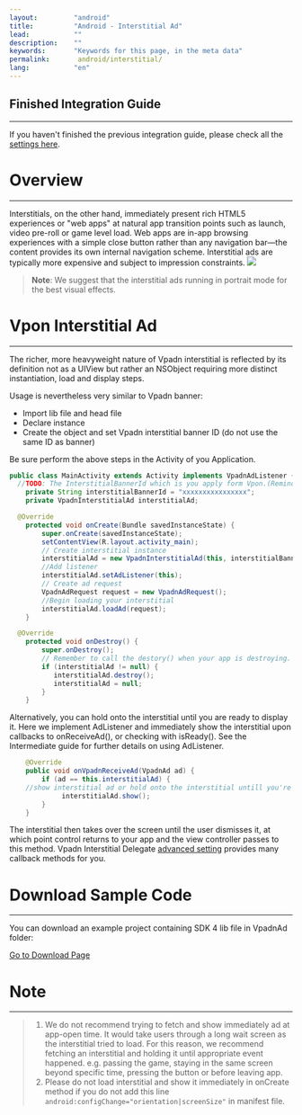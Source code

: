 ```yaml
---
layout:         "android"
title:          "Android - Interstitial Ad"
lead:           ""
description:    ""
keywords:       "Keywords for this page, in the meta data"
permalink:       android/interstitial/
lang:           "en"
---
```


## Finished Integration Guide
---
If you haven't finished the previous integration guide, please check all the [settings here](../integration-guide/).

# Overview
---
Interstitials, on the other hand, immediately present rich HTML5 experiences or "web apps" at natural app transition points such as launch, video pre-roll or game level load. Web apps are in-app browsing experiences with a simple close button rather than any navigation bar—the content provides its own internal navigation scheme. Interstitial ads are typically more expensive and subject to impression constraints.
![]({{site.imgurl}}/Interstitial.png)

> **Note**:
> We suggest that the interstitial ads running in portrait mode for the best visual effects.


# Vpon Interstitial Ad
---
The richer, more heavyweight nature of Vpadn interstitial is reflected by its definition not as a UIView but rather an NSObject requiring more distinct instantiation, load and display steps.

Usage is nevertheless very similar to Vpadn banner:

* Import lib file and head file
* Declare instance
* Create the object and set Vpadn interstitial banner ID (do not use the same ID as banner)


Be sure perform the above steps in the Activity of you Application.

```java
public class MainActivity extends Activity implements VpadnAdListener {
  //TODO: The InterstitialBannerId which is you apply form Vpon.(Remind: This interstitial banner ID is different with normal banner ID).
	private String interstitialBannerId = "xxxxxxxxxxxxxxxx";
	private VpadnInterstitialAd interstitialAd;

  @Override
	protected void onCreate(Bundle savedInstanceState) {
		super.onCreate(savedInstanceState);
		setContentView(R.layout.activity_main);
		// Create interstitial instance
		interstitialAd = new VpadnInterstitialAd(this, interstitialBannerId, "TW");
		//Add listener
		interstitialAd.setAdListener(this);
		// Create ad request
		VpadnAdRequest request = new VpadnAdRequest();
		//Begin loading your interstitial
		interstitialAd.loadAd(request);
	}

  @Override
	protected void onDestroy() {
		super.onDestroy();
		// Remember to call the destory() when your app is destroying.
		if (interstitialAd != null) {
           interstitialAd.destroy();
           interstitialAd = null;
		}
	}
```

Alternatively, you can hold onto the interstitial until you are ready to display it.
Here we implement AdListener and immediately show the interstitial upon callbacks to onReceiveAd(), or checking with isReady().
See the Intermediate guide for further details on using AdListener.

```java
    @Override
    public void onVpadnReceiveAd(VpadnAd ad) {
        if (ad == this.interstitialAd) {
    //show interstitial ad or hold onto the interstitial untill you're ready to display it.
             interstitialAd.show();
        }
    }
```

The interstitial then takes over the screen until the user dismisses it, at which point control returns to your app and the view controller passes to this method.
Vpadn Interstitial Delegate [advanced setting] provides many callback methods for you.

# Download Sample Code
---
You can download an example project containing SDK 4 lib file in VpadnAd folder:

[Go to Download Page]

# Note
 ---
 > 1. We do not recommend trying to fetch and show immediately ad at app-open time. It would take users through a long wait screen as the interstitial tried to load. For this reason, we recommend fetching an interstitial and holding it until appropriate event happened. e.g. passing the game, staying in the same screen beyond specific time, pressing the button or before leaving app.
 > 2. Please do not load interstitial and show it immediately in onCreate method if you do not add this line `android:configChange="orientation|screenSize"` in manifest file.




[Go to Download Page]:{{site.baseurl}}/zh-tw/ios/download
[advanced setting]: ../advanced/
